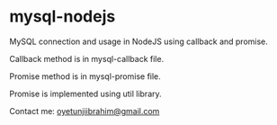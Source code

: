 # mysql-nodejs
MySQL connection and usage in NodeJS using callback and promise.

Callback method is in mysql-callback file.

Promise method is in mysql-promise file.

Promise is implemented using util library.

Contact me: oyetunjiibrahim@gmail.com
